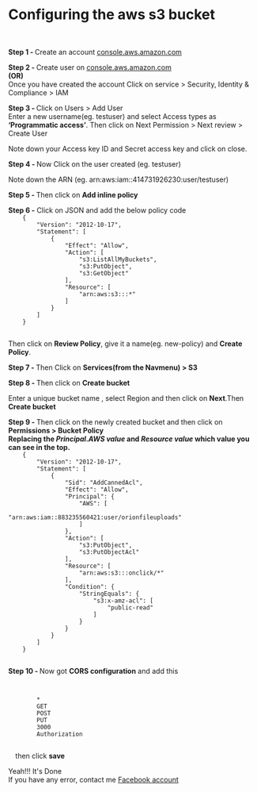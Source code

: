 <h1>Configuring the aws s3 bucket</h1>
<br />

<p><b>Step 1 - </b>Create an account <a href="https://us-east-2.console.aws.amazon.com/console/home">console.aws.amazon.com</a></p>


<p>
  <b>Step 2 - </b>Create user on <a href="https://console.aws.amazon.com/iam/home?region=us-east-2#/users">console.aws.amazon.com</a>
<br />
<b>(OR)</b>
<br />
Once you have created the account Click on service > Security, Identity & Compliance > IAM
</p>


<p>
  <b>Step 3 - </b>Click on Users > Add User <br />
  Enter a new username(eg. testuser) and select Access types as <b>‘Programmatic access’</b>. Then click on Next Permission > Next review > Create User
</p>
<p>Note down your Access key ID and Secret access key and click on close.</p>


<p><b>Step 4 - </b>Now Click on the user created (eg. testuser)</p>
<p>Note down the ARN (eg. arn:aws:iam::414731926230:user/testuser)</p>


<p><b>Step 5 - </b>Then click on <b>Add inline policy</b></p>


<p>
  <b>Step 6 -</b> Click on JSON and add the below policy code
  <code>
    {
        "Version": "2012-10-17",
        "Statement": [
            {
                "Effect": "Allow",
                "Action": [
                    "s3:ListAllMyBuckets",
                    "s3:PutObject",
                    "s3:GetObject"
                ],
                "Resource": [
                    "arn:aws:s3:::*"
                ]
            }
        ]
    }
  </code>
</p>
<p>
  Then click on <b>Review Policy</b>, give it a name(eg. new-policy) and <b>Create Policy</b>.
</p>


<p><b>Step 7 - </b>Then Click on <b>Services(from the Navmenu) > S3</b></p>


<p><b>Step 8 - </b>Then click on <b>Create bucket</b></p>
<p>Enter a unique bucket name , select Region and then click on <b>Next</b>.Then <b>Create bucket</b></p>


<p>
  <b>Step 9 - </b>Then click on the newly created bucket and then click on <b>Permissions > Bucket Policy</b> <br />
  <b>Replacing the <i>Principal.AWS value</i> and <i>Resource value</i> which value you can see in the top.</b>
  <code>
    {
        "Version": "2012-10-17",
        "Statement": [
            {
                "Sid": "AddCannedAcl",
                "Effect": "Allow",
                "Principal": {
                    "AWS": [
                        "arn:aws:iam::883235560421:user/orionfileuploads"
                    ]
                },
                "Action": [
                    "s3:PutObject",
                    "s3:PutObjectAcl"
                ],
                "Resource": [
                    "arn:aws:s3:::onclick/*"
                ],
                "Condition": {
                    "StringEquals": {
                        "s3:x-amz-acl": [
                            "public-read"
                        ]
                    }
                }
            }
        ]
    }
  </code>
</p>


<p>
  <b>Step 10 - </b>Now got <b>CORS configuration</b> and add this
  <code>
    <?xml version="1.0" encoding="UTF-8"?>
    <CORSConfiguration xmlns="http://s3.amazonaws.com/doc/2006-03-01/">
      <CORSRule>
        <AllowedOrigin>*</AllowedOrigin>
        <AllowedMethod>GET</AllowedMethod>
        <AllowedMethod>POST</AllowedMethod>
        <AllowedMethod>PUT</AllowedMethod>
        <MaxAgeSeconds>3000</MaxAgeSeconds>
        <AllowedHeader>Authorization</AllowedHeader>
      </CORSRule>
    </CORSConfiguration>
  </code>
  then click <b>save</b>
</p>


<p>
  Yeah!!! It's Done <br />
  If you have any error, contact me
  <a href="https://www.facebook.com/pyaesonekhant.zeroboy">Facebook account</a>
</p>
